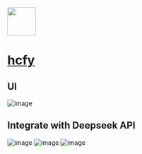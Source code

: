 <img src="https://github.com/deepseek-ai/awesome-deepseek-integration/assets/59196087/c3d9d100-247a-41cc-97c1-10b01ed25e70" width="64" height="auto" /> 

# [hcfy](https://hcfy.app/)

## UI
![image](https://github.com/deepseek-ai/awesome-deepseek-integration/assets/59196087/367a41b6-3277-4897-a53f-aaa17bb9dc53)


## Integrate with Deepseek API
![image](https://github.com/deepseek-ai/awesome-deepseek-integration/assets/59196087/c28dad22-9102-4bb1-a32c-549472be5972)
![image](https://github.com/deepseek-ai/awesome-deepseek-integration/assets/59196087/1aecc349-b0d9-46db-9e0f-0034e672cce4)
![image](https://github.com/deepseek-ai/awesome-deepseek-integration/assets/59196087/340188ac-617a-45df-a9b5-b1c47a4943a1)
